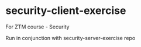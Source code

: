 # security-client-exercise
For ZTM course - Security

Run in conjunction with security-server-exercise repo

